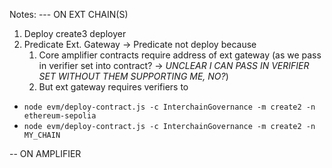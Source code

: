Notes:
--- ON EXT CHAIN(S)
1. Deploy create3 deployer 
2. Predicate Ext. Gateway
-> Predicate not deploy because 
    1. Core amplifier contracts require address of ext gateway (as we pass in verifier set into contract? -> *UNCLEAR I CAN PASS IN VERIFIER SET WITHOUT THEM SUPPORTING ME, NO?*)
    2. But ext gateway requires verifiers to 
- `node evm/deploy-contract.js -c InterchainGovernance -m create2 -n ethereum-sepolia`
- `node evm/deploy-contract.js -c InterchainGovernance -m create2 -n MY_CHAIN`

-- ON AMPLIFIER